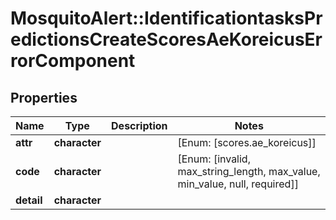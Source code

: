 # MosquitoAlert::IdentificationtasksPredictionsCreateScoresAeKoreicusErrorComponent


## Properties
Name | Type | Description | Notes
------------ | ------------- | ------------- | -------------
**attr** | **character** |  | [Enum: [scores.ae_koreicus]] 
**code** | **character** |  | [Enum: [invalid, max_string_length, max_value, min_value, null, required]] 
**detail** | **character** |  | 


